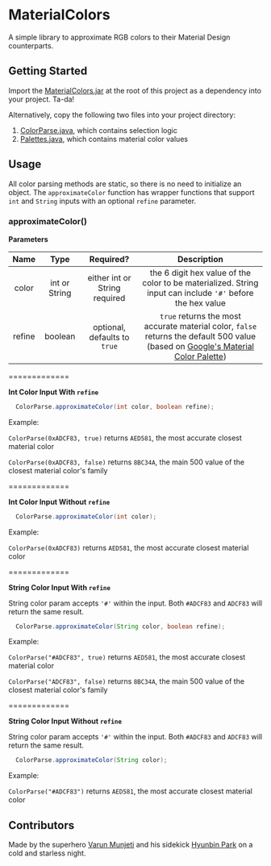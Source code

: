 # MaterialColors
A simple library to approximate RGB colors to their Material Design counterparts.

## Getting Started
Import the [MaterialColors.jar](../master/MaterialColors.jar) at the root of this project as a dependency into your project. Ta-da!

Alternatively, copy the following two files into your project directory: 

1. [ColorParse.java](../master/src/me/hyunbin/colors/ColorParse.java), which contains selection logic
2. [Palettes.java](../master/src/me/hyunbin/colors/Palettes.java), which contains material color values

## Usage
All color parsing methods are static, so there is no need to initialize an object. The `approximateColor` function has  wrapper functions that support `int` and `String` inputs with an optional `refine` parameter.

### approximateColor()

**Parameters**

|   Name   |  Type  | Required? | Description |
|:--------:|:------:|:---------:|:-----------:|
| color | int or String | either int or String required | the 6 digit hex value of the color to be materialized. String input can include `'#'` before the hex value 
| refine | boolean | optional, defaults to `true` | `true` returns the most accurate material color, `false` returns the default 500 value (based on [Google's Material Color Palette](http://www.google.com/design/spec/style/color.html#color-color-palette))

=============

**Int Color Input With `refine`**
```java
  ColorParse.approximateColor(int color, boolean refine);
```
Example: 

`ColorParse(0xADCF83, true)` returns `AED581`, the most accurate closest material color

`ColorParse(0xADCF83, false)` returns `8BC34A`, the main 500 value of the closest material color's family

=============

**Int Color Input Without `refine`**
```java
  ColorParse.approximateColor(int color);
```
Example: 

`ColorParse(0xADCF83)` returns `AED581`, the most accurate closest material color

=============

**String Color Input With `refine`**

String color param accepts `'#'` within the input. Both `#ADCF83` and `ADCF83` will return the same result. 
```java
  ColorParse.approximateColor(String color, boolean refine);
```
Example: 

`ColorParse("#ADCF83", true)` returns `AED581`, the most accurate closest material color

`ColorParse("ADCF83", false)` returns `8BC34A`, the main 500 value of the closest material color's family

=============

**String Color Input Without `refine`**

String color param accepts `'#'` within the input. Both `#ADCF83` and `ADCF83` will return the same result. 
```java
  ColorParse.approximateColor(String color);
```
Example: 

`ColorParse("#ADCF83")` returns `AED581`, the most accurate closest material color


## Contributors
Made by the superhero [Varun Munjeti](https://github.com/vrunjeti) and his sidekick [Hyunbin Park](https://github.com/hyunbin) on a cold and starless night. 

